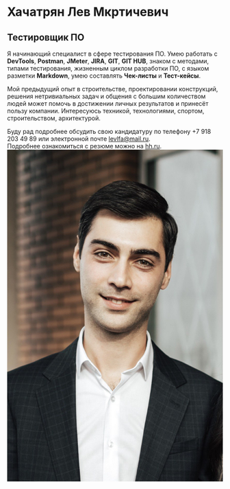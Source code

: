 # Хачатрян Лев Мкртичевич
## Тестировщик ПО


Я начинающий специалист в сфере тестирования ПО. Умею работать с **DevTools**, **Postman**, **JMeter**, **JIRA**, **GIT**, **GIT HUB**, знаком с методами, типами тестирования, жизненным циклом разработки ПО, с языком разметки **Markdown**, умею составлять **Чек-листы** и **Тест-кейсы**.

Мой предыдущий опыт в строительстве, проектировании конструкций, решения нетривиальных задач и общения с большим количеством людей может помочь в достижении личных результатов и принесёт пользу компании.
Интересуюсь техникой, технологиями, спортом, строительством, архитектурой.

Буду рад подробнее обсудить свою кандидатуру по телефону +7 918 203 49 89 или электронной почте levlfa@mail.ru.  
Подробнее ознакомиться с резюме можно на [hh.ru](https://hh.ru/resume/3edb40abff061726630039ed1f7631516b734e "ссылка на резюме").
</br>
![Фото](/photo.jpg "Фото")

